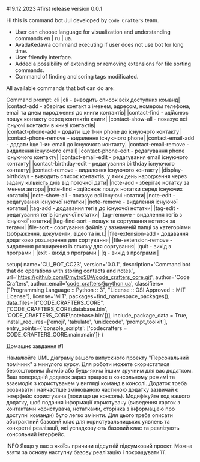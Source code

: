 #19.12.2023
#first release version 0.0.1

Hi this is command bot Jul developed by `Code Crafters` team. 
- User can choose language for visualization and understanding commands en | ru | ua.
- AvadaKedavra command executing if user does not use bot for long time.
- User friendly interface.
- Added a possibility of extending or removing extensions for file sorting commands.
- Command of finding and soring tags modificated.

All available commands that bot can do are:

Command prompt: cli
|cli        - виводить список всіх доступних команд|
|contact-add - зберігає контакт з іменем, адресом, номером телефона, email та днем народження до книги контактів|
|contact-find - здійснює пошук контакту серед контактів книги|
|contact-show-all - показує всі існуючі контакти в книзі контактів|       
|contact-phone-add - додати іще 1-ин phone до існуючого контакту|
|contact-phone-remove - видалення існуючого phone|
|contact-email-add - додати іще 1-ин email до існуючого контакту|
|contact-email-remove - видалення існуючого email|
|contact-phone-edit - редагування phone існуючого контакту|
|contact-email-edit - редагування email існуючого контакту|
|contact-birthday-edit - редагування birthday існуючого контакту|
|contact-remove - видалення існуючого контакту|
|display-birthdays - виводить список контактів, у яких день народження через задану кількість днів від поточної дати|
|note-add   - зберігає нотатку за іменем автора|
|note-find  - здійснює пошук нотатки серед існуючих нотатків|
|note-show-all - показує всі існуючі нотатки|
|note-edit  - редагування існуючої нотатки|
|note-remove - видалення існуючої нотатки|
|tag-add    - додавання тегів до існуючої нотатки|
|tag-edit   - редагування тегів існуючої нотатки|
|tag-remove - видалення тегів з існуючої нотатки|
|tag-find-sort - пошук та сортування нотаток за тегами|
|file-sort  - сортування файлів у зазначеній папці за категоріями (зображення, документи, відео та ін.).|
|file-extension-add - додавання додатково розширення для сортування|
|file-extension-remove - видалення розширення із списку для сортування|
|quit       - вихід з програми    |
|exit       - вихід з програми    |
|q          - вихід з програми    |

setup(
    name='CLI_BOT_CC23',
    version='0.0.1',
    description='Command bot that do operations with storing contacts and notes.',
    url='https://github.com/DmytroSDV/code_crafters_core.git',
    author='Code Crafters',
    author_email='code_crafters@python.ua',
    classifiers=["Programming Language :: Python :: 3",
                 "License :: OSI Approved :: MIT License"],
    license='MIT',
    packages=find_namespace_packages(),
    data_files=[("CODE_CRAFTERS_CORE", ['CODE_CRAFTERS_CORE\database.bin', 'CODE_CRAFTERS_CORE\notebase.bin'])],
    include_package_data = True,
    install_requires=['emoji', 'tabulate', 'unidecode', 'prompt_toolkit'],
    entry_points={'console_scripts': ['codecrafters = CODE_CRAFTERS_CORE.main:main']}
)

Домашнє завдання #1

Намалюйте UML діаграму вашого випускного проекту "Персональний помічник" з минулого курсу. Для роботи можете скористатися безкоштовним draw.io або будь-яким іншим зручним для вас додатком.
Ваш попередній додаток зараз працює в консольному режимі та взаємодіє з користувачем у вигляді команд в консолі. Додаток треба розвивати і найчастіше змінюваною частиною додатку зазвичай є інтерфейс користувача (поки що це консоль). Модифікуйте код вашого додатку, щоб подання інформації користувачу (виведення карток з контактами користувача, нотатками, сторінка з інформацією про доступні команди) було легко змінити. Для цього треба описати абстрактний базовий клас для користувальницьких уявлень та конкретні реалізації, які успадковують базовий клас та реалізують консольний інтерфейс.

INFO
Якщо у вас з якоїсь причини відсутній підсумковий проект. Можна взяти за основу наступну базову реалізацію і покращувати її.
